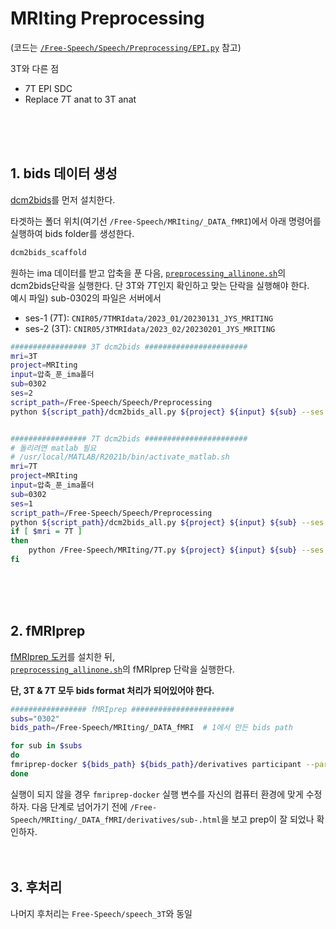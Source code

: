 # MRIting Preprocessing
(코드는 [`/Free-Speech/Speech/Preprocessing/EPI.py`](../Speech/Preprocessing/EPI.py) 참고)

3T와 다른 점
- 7T EPI SDC 
- Replace 7T anat to 3T anat
<br/>
<br/>
<br/>

## 1. bids 데이터 생성
[dcm2bids](https://unfmontreal.github.io/Dcm2Bids/)를 먼저 설치한다.

타겟하는 폴더 위치(여기선 `/Free-Speech/MRIting/_DATA_fMRI`)에서 아래 명령어를 실행하여 bids folder를 생성한다.
```bash
dcm2bids_scaffold
```


원하는 ima 데이터를 받고 압축을 푼 다음, [`preprocessing_allinone.sh`](./preprocessing_allinone.sh)의 dcm2bids단락을 실행한다. 단 3T와 7T인지 확인하고 맞는 단락을 실행해야 한다.\
예시 파일) sub-0302의 파일은 서버에서
- ses-1 (7T): `CNIR05/7TMRIdata/2023_01/20230131_JYS_MRITING`
- ses-2 (3T): `CNIR05/3TMRIdata/2023_02/20230201_JYS_MRITING`


```bash
################# 3T dcm2bids #######################
mri=3T
project=MRIting
input=압축_푼_ima폴더
sub=0302
ses=2
script_path=/Free-Speech/Speech/Preprocessing
python ${script_path}/dcm2bids_all.py ${project} ${input} ${sub} --ses ${ses}


################# 7T dcm2bids #######################
# 돌리려면 matlab 필요
# /usr/local/MATLAB/R2021b/bin/activate_matlab.sh
mri=7T
project=MRIting
input=압축_푼_ima폴더
sub=0302
ses=1
script_path=/Free-Speech/Speech/Preprocessing
python ${script_path}/dcm2bids_all.py ${project} ${input} ${sub} --ses ${ses}
if [ $mri = 7T ]
then
    python /Free-Speech/MRIting/7T.py ${project} ${input} ${sub} --ses ${ses}
fi
```

<br/>
<br/>
<br/>

## 2. fMRIprep
[fMRIprep 도커](https://fmriprep.org/en/stable/installation.html)를 설치한 뒤,\
[`preprocessing_allinone.sh`](./preprocessing_allinone.sh)의 fMRIprep 단락을 실행한다.

__단, 3T & 7T 모두 bids format 처리가 되어있어야 한다.__


```bash
################# fMRIprep #######################
subs="0302"
bids_path=/Free-Speech/MRIting/_DATA_fMRI  # 1에서 만든 bids path

for sub in $subs
do
fmriprep-docker ${bids_path} ${bids_path}/derivatives participant --participant-label ${sub}  --fs-license-file ~/freesurfer/license.txt --skip_bids_validation --ignore slicetiming
done
```

실행이 되지 않을 경우 `fmriprep-docker` 실행 변수를 자신의 컴퓨터 환경에 맞게 수정하자.
다음 단계로 넘어가기 전에 `/Free-Speech/MRIting/_DATA_fMRI/derivatives/sub-.html`을 보고 prep이 잘 되었나 확인하자.
<br/>
<br/>
<br/>

## 3. 후처리
나머지 후처리는 `Free-Speech/speech_3T`와 동일